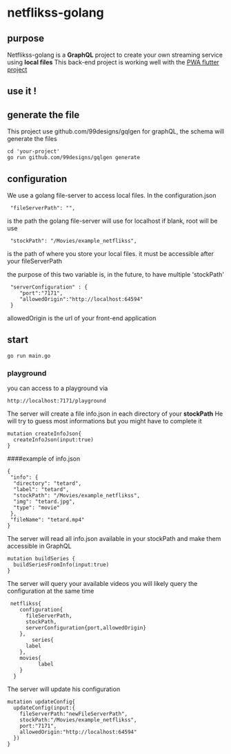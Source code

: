 # netflikss-golang

## purpose
Netflikss-golang is a **GraphQL** project to create your own streaming service using **local files**
This back-end project is working well with the [PWA flutter project](https://github.com/IPreferWater/netflikss-flutter "PWA flutter project")


## use it !

##  generate the file
This project use github.com/99designs/gqlgen for graphQL, the schema will generate the files

```
cd 'your-project'
go run github.com/99designs/gqlgen generate
```

## configuration
We use a golang file-server to access local files.
In the configuration.json 
```
 "fileServerPath": "",
```

is the path the golang file-server will use for localhost
if blank, root will be use

```
 "stockPath": "/Movies/example_netflikss",
```

is the path of where you store your local files.
it must be accessible after your fileServerPath

the purpose of this two variable is, in the future, to have multiple 'stockPath'

```
 "serverConfiguration" : {
    "port":"7171",
    "allowedOrigin":"http://localhost:64594"
 }
 ```
allowedOrigin is the url of your front-end application

## start
```
go run main.go
 ```


###  playground 
you can access to a playground via
```
http://localhost:7171/playground
```

The server will create a file info.json in each directory of your **stockPath**
He will try to guess most informations but you might have to complete it

```
mutation createInfoJson{
  createInfoJson(input:true)
}
```
####example of info.json
```
{
 "info": {
  "directory": "tetard",
  "label": "tetard",
  "stockPath": "/Movies/example_netflikss",
  "img": "tetard.jpg",
  "type": "movie"
 },
 "fileName": "tetard.mp4"
}
```

The server will read all info.json available in your stockPath and make them accessible in GraphQL
```
mutation buildSeries {
  buildSeriesFromInfo(input:true) 
}
```

The server will query your available videos
you will likely query the configuration at the same time

```
 netflikss{
    configuration{
      fileServerPath,
      stockPath,
      serverConfiguration{port,allowedOrigin}
    },
      	series{
      label
    },
	movies{
	      label
	}
  }
```

The server will update his configuration
```
mutation updateConfig{
  updateConfig(input:{
    fileServerPath:"newFileServerPath",
    stockPath:"/Movies/example_netflikss",
    port:"7171",
    allowedOrigin:"http://localhost:64594"
  })
}
```

